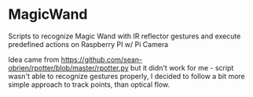 # MagicWand
Scripts to recognize Magic Wand with IR reflector gestures and execute predefined actions on Raspberry PI w/ Pi Camera


Idea came from https://github.com/sean-obrien/rpotter/blob/master/rpotter.py but it didn't work for me - script wasn't able  to recognize gestures properly, I decided to follow a bit more simple approach to track points, than optical flow.
